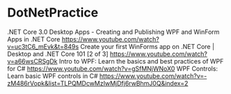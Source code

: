 # DotNetPractice

.NET Core 3.0 Desktop Apps - Creating and Publishing WPF and WinForm Apps in .NET Core
https://www.youtube.com/watch?v=uc3tC6_mEvk&t=849s
Create your first WinForms app on .NET Core | Desktop and .NET Core 101 [2 of 3]
https://www.youtube.com/watch?v=a66wsCRSgDk
Intro to WPF: Learn the basics and best practices of WPF for C#
https://www.youtube.com/watch?v=gSfMNjWNoX0
WPF Controls: Learn basic WPF controls in C#
https://www.youtube.com/watch?v=-zM486rVopk&list=TLPQMDcwMzIwMjDfj6rwBhmJ0Q&index=2
